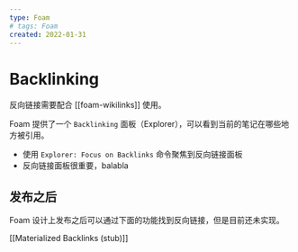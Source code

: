 ```yaml
---
type: Foam
# tags: Foam
created: 2022-01-31
---
```


# Backlinking

反向链接需要配合 [[foam-wikilinks]] 使用。

Foam 提供了一个 `Backlinking` 面板（Explorer），可以看到当前的笔记在哪些地方被引用。

- 使用 `Explorer: Focus on Backlinks` 命令聚焦到反向链接面板
- 反向链接面板很重要，balabla

## 发布之后

Foam 设计上发布之后可以通过下面的功能找到反向链接，但是目前还未实现。

[[Materialized Backlinks (stub)]]
